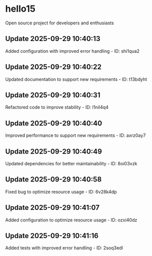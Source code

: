 # hello15
Open source project for developers and enthusiasts

## Update 2025-09-29 10:40:13
Added configuration with improved error handling - ID: shi1qua2


## Update 2025-09-29 10:40:22
Updated documentation to support new requirements - ID: t13bdyht


## Update 2025-09-29 10:40:31
Refactored code to improve stability - ID: l1nil4q4


## Update 2025-09-29 10:40:40
Improved performance to support new requirements - ID: axrz0ay7


## Update 2025-09-29 10:40:49
Updated dependencies for better maintainability - ID: 8oi03vzk


## Update 2025-09-29 10:40:58
Fixed bug to optimize resource usage - ID: 6v28k4dp


## Update 2025-09-29 10:41:07
Added configuration to optimize resource usage - ID: ozxi40dz


## Update 2025-09-29 10:41:16
Added tests with improved error handling - ID: 2soq3edl

